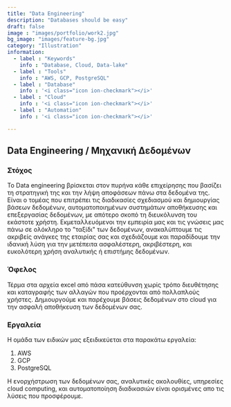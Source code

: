 ```yaml
---
title: "Data Engineering"
description: "Databases should be easy"
draft: false
image : "images/portfolio/work2.jpg"
bg_image: "images/feature-bg.jpg"
category: "Illustration"
information:
  - label : "Keywords"
    info : "Database, Cloud, Data-lake"
  - label : "Tools"
    info : "AWS, GCP, PostgreSQL"
  - label : "Database"
    info : '<i class="icon ion-checkmark"></i>'
  - label : "Cloud"
    info : '<i class="icon ion-checkmark"></i>'
  - label : "Automation"
    info : '<i class="icon ion-checkmark"></i>'

---
```


## Data Engineering / Μηχανική Δεδομένων

<h3> Στόχος </h3>

Το Data engineering βρίσκεται στον πυρήνα κάθε επιχείρησης που βασίζει τη στρατηγική της και την λήψη αποφάσεων πάνω στα δεδομένα της. Είναι ο τομέας που επιτρέπει τις διαδικασίες σχεδιασμού και δημιουργίας βάσεων δεδομένων, αυτοματοποιημένων συστημάτων αποθήκευσης και επεξεργασίας δεδoμένων, με απότερο σκοπό τη διευκόλυνση του εκάστοτε χρήστη. Εκμεταλλευόμενοι την εμπειρία μας και τις γνώσεις μας πάνω σε ολόκληρο το "ταξίδι" των δεδομένων, ανακαλύπτουμε τις ακριβείς ανάγκες της εταιρίας σας και σχεδιάζουμε και παραδίδουμε την ιδανική λύση για την μετέπειτα ασφαλέστερη, ακριβέστερη, και ευκολότερη χρήση αναλυτικής ή επιστήμης δεδομένων.

<h3> Όφελος </h3>

Τέρμα στα αρχεία excel από πάσα κατεύθυνση χωρίς τρόπο διευθέτησης και καταγραφής των αλλαγών που προέρχονται από πολλαπλούς χρήστες. Δημιουργούμε και παρέχουμε βάσεις δεδομένων στο cloud για την ασφαλή αποθήκευση των δεδομένων σας.

<h3> Εργαλεία </h3>
Η ομάδα των ειδικών μας εξειδικεύεται στα παρακάτω εργαλεία:

<ol>
  <li>AWS</li>
  <li>GCP</li>
  <li>PostgreSQL</li>
</ol>

Η ενορχήστρωση των δεδομένων σας, αναλυτικές ακολουθίες, υπηρεσίες cloud computing, και αυτοματοποίηση διαδικασιών είναι ορισμένες απο τις λύσεις που προσφέρουμε.
